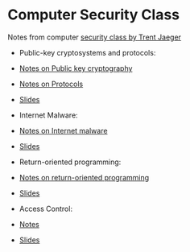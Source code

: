 # Computer Security Class
Notes from computer [security class by Trent Jaeger](http://www.cse.psu.edu/~trj1/cse543-f16/index.html)

* Public-key cryptosystems and protocols: 
 * [Notes on Public key cryptography](https://github.com/npapernot/computer-security-class/blob/master/applied-cryptography.md)
 * [Notes on Protocols](https://github.com/npapernot/computer-security-class/blob/master/protocols.md)
 * [Slides](http://www.cse.psu.edu/~trj1/cse543-f16/slides/cse543-applied-cryptography.pdf)

* Internet Malware:
 * [Notes on Internet malware](https://github.com/npapernot/computer-security-class/blob/master/internet-malware.md)
 * [Slides](http://www.cse.psu.edu/~trj1/cse543-f16/slides/cse543-internet-malware.pdf)

* Return-oriented programming:
 * [Notes on return-oriented programming](https://github.com/npapernot/computer-security-class/blob/master/return-oriented-programming.md) 
 * [Slides](http://www.cse.psu.edu/~trj1/cse543-f16/slides/cse543-advanced-program.pdf)

* Access Control:
 * [Notes](https://github.com/npapernot/computer-security-class/blob/master/access-control.md)
 * [Slides](http://www.cse.psu.edu/~trj1/cse543-f16/slides/cse543-access-control-basics.pdf)
